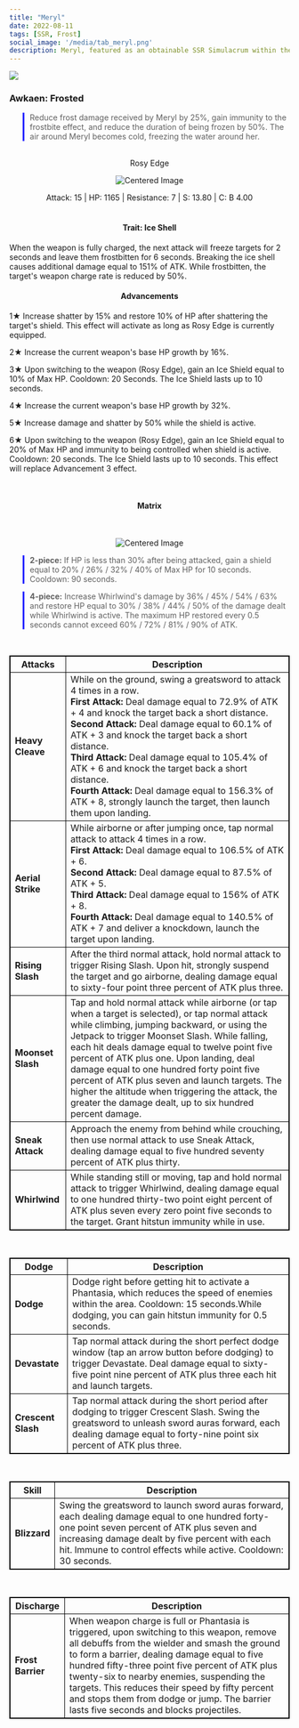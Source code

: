 ```yaml
---
title: "Meryl"
date: 2022-08-11
tags: [SSR, Frost]
social_image: '/media/tab_meryl.png'
description: Meryl, featured as an obtainable SSR Simulacrum within the simulacrum system, associated with the weapon Rosy Edge.
---
```

![](https://i.postimg.cc/4xKvF8qv/Simulacrum-Meryl-Awaken.webp)

### Awkaen: Frosted
> Reduce frost damage received by Meryl by 25%, gain immunity to the frostbite effect, and reduce the duration of being frozen by 50%. The air around Meryl becomes cold, freezing the water around her.

</br>


<center>
Rosy Edge
</center>
<p align="center">
<img src="https://i.postimg.cc/tT8VKy69/Icon-Weapon-Rosy-Edge.webp" alt="Centered Image">
</p>
<center>
Attack: 15 | HP: 1165 | Resistance: 7 | S: 13.80 | C: B 4.00
</center>

</br>


<h4 style="text-align: center;"> Trait: Ice Shell </h4>

When the weapon is fully charged, the next attack will freeze targets for 2 seconds and leave them frostbitten for 6 seconds. Breaking the ice shell causes additional damage equal to 151% of ATK. While frostbitten, the target's weapon charge rate is reduced by 50%.


<h4 style="text-align: center;"> Advancements </h4>


1★ Increase shatter by 15% and restore 10% of HP after shattering the target's shield. This effect will activate as long as Rosy Edge is currently equipped.

2★ Increase the current weapon's base HP growth by 16%.

3★ Upon switching to the weapon (Rosy Edge), gain an Ice Shield equal to 10% of Max HP. Cooldown: 20 Seconds. The Ice Shield lasts up to 10 seconds.

4★ Increase the current weapon's base HP growth by 32%.

5★ Increase damage and shatter by 50% while the shield is active.

6★ Upon switching to the weapon (Rosy Edge), gain an Ice Shield equal to 20% of Max HP and immunity to being controlled when shield is active. Cooldown: 20 seconds. The Ice Shield lasts up to 10 seconds. This effect will replace Advancement 3 effect.



<style>
table {
    border-collapse: collapse;
}
table, th, td {
   border: 1.5px solid black;
}
blockquote {
    border-left: solid blue;
    padding-left: 10px;
}
</style>

</br>

<h4 style="text-align: center;"> Matrix </h4>

</br>


<p align="center">
    <img src="https://i.postimg.cc/k463VHnC/Meryl-m.png" alt="Centered Image">
</p>

> **2-piece:** If HP is less than 30% after being attacked, gain a shield equal to 20% / 26% / 32% / 40% of Max HP for 10 seconds. Cooldown: 90 seconds.

> **4-piece:** Increase Whirlwind's damage by 36% / 45% / 54% / 63% and restore HP equal to 30% / 38% / 44% / 50% of the damage dealt while Whirlwind is active. The maximum HP restored every 0.5 seconds cannot exceed 60% / 72% / 81% / 90% of ATK.

</br>

| Attacks | Description |
| --- | --- |
| **Heavy Cleave** | While on the ground, swing a greatsword to attack 4 times in a row. </br> **First Attack:** Deal damage equal to 72.9% of ATK + 4 and knock the target back a short distance. </br> **Second Attack:** Deal damage equal to 60.1% of ATK + 3 and knock the target back a short distance. </br> **Third Attack:** Deal damage equal to 105.4% of ATK + 6 and knock the target back a short distance. </br> **Fourth Attack:** Deal damage equal to 156.3% of ATK + 8, strongly launch the target, then launch them upon landing. |
| **Aerial Strike** | While airborne or after jumping once, tap normal attack to attack 4 times in a row. </br> **First Attack:** Deal damage equal to 106.5% of ATK + 6. </br> **Second Attack:** Deal damage equal to 87.5% of ATK + 5. </br> **Third Attack:** Deal damage equal to 156% of ATK + 8. </br> **Fourth Attack:** Deal damage equal to 140.5% of ATK + 7 and deliver a knockdown, launch the target upon landing.
| **Rising Slash** | After the third normal attack, hold normal attack to trigger Rising Slash. Upon hit, strongly suspend the target and go airborne, dealing damage equal to sixty-four point three percent of ATK plus three.
| **Moonset Slash** | Tap and hold normal attack while airborne (or tap when a target is selected), or tap normal attack while climbing, jumping backward, or using the Jetpack to trigger Moonset Slash. While falling, each hit deals damage equal to twelve point five percent of ATK plus one. Upon landing, deal damage equal to one hundred forty point five percent of ATK plus seven and launch targets. The higher the altitude when triggering the attack, the greater the damage dealt, up to six hundred percent damage.
| **Sneak Attack** | Approach the enemy from behind while crouching, then use normal attack to use Sneak Attack, dealing damage equal to five hundred seventy percent of ATK plus thirty.
| **Whirlwind** | While standing still or moving, tap and hold normal attack to trigger Whirlwind, dealing damage equal to one hundred thirty-two point eight percent of ATK plus seven every zero point five seconds to the target. Grant hitstun immunity while in use.

</br>

| Dodge | Description |
| --- | --- |
| **Dodge** | Dodge right before getting hit to activate a Phantasia, which reduces the speed of enemies within the area. Cooldown: 15 seconds.While dodging, you can gain hitstun immunity for 0.5 seconds.
| **Devastate** | Tap normal attack during the short perfect dodge window (tap an arrow button before dodging) to trigger Devastate. Deal damage equal to sixty-five point nine percent of ATK plus three each hit and launch targets.
| **Crescent Slash** | Tap normal attack during the short period after dodging to trigger Crescent Slash. Swing the greatsword to unleash sword auras forward, each dealing damage equal to forty-nine point six percent of ATK plus three.

</br>

| Skill | Description |
| --- | --- |
| **Blizzard** | Swing the greatsword to launch sword auras forward, each dealing damage equal to one hundred forty-one point seven percent of ATK plus seven and increasing damage dealt by five percent with each hit. Immune to control effects while active. Cooldown: 30 seconds.

</br>

| Discharge | Description |
| --- | --- |
| **Frost Barrier** | When weapon charge is full or Phantasia is triggered, upon switching to this weapon, remove all debuffs from the wielder and smash the ground to form a barrier, dealing damage equal to five hundred fifty-three point five percent of ATK plus twenty-six to nearby enemies, suspending the targets. This reduces their speed by fifty percent and stops them from dodge or jump. The barrier lasts five seconds and blocks projectiles.


